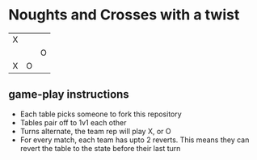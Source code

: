 # Noughts and Crosses with a twist

<table>
    <tr>
        <td>X</td>
        <td></td>
        <td></td>
    </tr>
    <tr>
        <td></td>
        <td></td>
        <td>O</td>
    </tr>
    <tr>
        <td>X</td>
        <td>O</td>
        <td></td>
    </tr>
</table>


## game-play instructions
- Each table picks someone to fork this repository
- Tables pair off to 1v1 each other
- Turns alternate, the team rep will play X, or O
- For every match, each team has upto 2 reverts. This means they can revert the table to the state before their last turn
